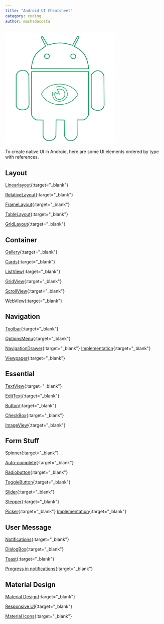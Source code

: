 ```yaml
---
title: "Android UI Cheatsheet"
category: coding
author: machadacosta
---
```


![Android View](/assets/img/post/android-view.png)

To create native UI in Android, here are some UI elements ordered by type with references.

## <i class="fa fa-th" aria-hidden="true"></i> Layout
<i class="fa fa-list" aria-hiden="true"></i> [Linearlayout](https://developer.android.com/guide/topics/ui/layout/linear.html){:target="_blank"}

<i class="fa fa-th-large" aria-hidden="true"></i> [RelativeLayout](https://developer.android.com/guide/topics/ui/layout/relative.html){:target="_blank"}

<i class="fa fa-square-o" aria-hidden="true"></i> [FrameLayout](https://developer.android.com/reference/android/widget/FrameLayout.html){:target="_blank"}

<i class="fa fa-table" aria-hidden="true"></i> [TableLayout](https://developer.android.com/guide/topics/ui/layout/grid.html){:target="_blank"}

<i class="fa fa-th" aria-hidden="true"></i> [GridLayout](https://android-developers.googleblog.com/2011/11/new-layout-widgets-space-and-gridlayout.html){:target="_blank"}

## <i class="fa fa-th-large" aria-hidden="true"></i> Container
<i class="fa fa-files-o" aria-hidden="true"></i> [Gallery](https://developer.android.com/reference/android/widget/Gallery.html){:target="_blank"}

<i class="fa fa-th-large" aria-hidden="true"></i> [Cards](https://developer.android.com/training/material/lists-cards.html){:target="_blank"}

<i class="fa fa-list-ul" aria-hidden="true"></i> [ListView](https://developer.android.com/guide/topics/ui/layout/listview.html){:target="_blank"}

<i class="fa fa-th" aria-hidden="true"></i> [GridView](https://developer.android.com/guide/topics/ui/layout/gridview.html){:target="_blank"}

<i class="fa fa-arrows-v" aria-hidden="true"></i> [ScrollView](https://developer.android.com/reference/android/widget/ScrollView.html){:target="_blank"}

<i class="fa fa-globe" aria-hidden="true"></i> [WebView](https://developer.android.com/guide/webapps/webview.html){:target="_blank"}

## <i class="fa fa-bars" aria-hidden="true"></i> Navigation
<i class="fa fa-cog" aria-hidden="true"></i> [Toolbar](https://developer.android.com/training/appbar/setting-up.html){:target="_blank"}

<i class="fa fa-ellipsis-v" aria-hidden="true"></i> [OptionsMenu](https://developer.android.com/guide/topics/ui/menus.html){:target="_blank"}

<i class="fa fa-bars" aria-hidden="true"></i> [NavigationDrawer](https://developer.android.com/design/patterns/navigation-drawer.html){:target="_blank"} <i class="fa fa-code" aria-hidden="true"></i> [Implementation](https://developer.android.com/training/implementing-navigation/nav-drawer.html){:target="_blank"}

<i class="fa fa-arrows-h" aria-hidden="true"></i> [Viewpager](https://developer.android.com/training/implementing-navigation/lateral.html){:target="_blank"}

## <i class="fa fa-text-width" aria-hidden="true"></i> Essential
<i class="fa fa-text-width" aria-hidden="true"></i> [TextView](https://developer.android.com/reference/android/widget/TextView.html){:target="_blank"}

<i class="fa fa-i-cursor" aria-hidden="true"></i> [EditText](https://developer.android.com/guide/topics/ui/controls/text.html){:target="_blank"}

<i class="fa fa-square" aria-hidden="true"></i> [Button](https://developer.android.com/guide/topics/ui/controls/button.html){:target="_blank"}

<i class="fa fa-check-square-o" aria-hidden="true"></i> [CheckBox](https://developer.android.com/guide/topics/ui/controls/checkbox.html){:target="_blank"}

<i class="fa fa-picture-o" aria-hidden="true"></i> [ImageView](https://developer.android.com/training/displaying-bitmaps/display-bitmap.html){:target="_blank"}

## <i class="fa fa-toggle-on" aria-hidden="true"></i> Form Stuff
<i class="fa fa-chevron-down" aria-hidden="true"></i> [Spinner]( https://developer.android.com/guide/topics/ui/controls/spinner.html){:target="_blank"}

<i class="fa fa-terminal" aria-hidden="true"></i> [Auto-complete](https://developer.android.com/reference/android/widget/AutoCompleteTextView.html){:target="_blank"}

<i class="fa fa-dot-circle-o" aria-hidden="true"></i> <i class="fa fa-circle-o" aria-hidden="true"></i> [Radiobutton](https://developer.android.com/guide/topics/ui/controls/radiobutton.html){:target="_blank"}

<i class="fa fa-toggle-on" aria-hidden="true"></i> [ToggleButton](https://developer.android.com/guide/topics/ui/controls/togglebutton.html){:target="_blank"}

<i class="fa fa-sliders" aria-hidden="true"></i> [Slider](http://developer.android.com/design/building-blocks/seek-bars.html){:target="_blank"}

<i class="fa fa-list-ol" aria-hidden="true"></i> [Stepper](https://material.google.com/components/steppers.html){:target="_blank"}

<i class="fa fa-calendar-o" aria-hidden="true"></i> [Picker](http://developer.android.com/design/building-blocks/pickers.html){:target="_blank"} <i class="fa fa-code" aria-hidden="true"></i> [Implementation](https://developer.android.com/guide/topics/ui/controls/pickers.html){:target="_blank"}

## <i class="fa fa-exclamation-triangle" aria-hidden="true"></i> User Message
<i class="fa fa-exclamation-triangle" aria-hidden="true"></i> [Notifications](https://developer.android.com/guide/topics/ui/notifiers/notifications.html){:target="_blank"}

<i class="fa fa-exclamation-circle" aria-hidden="true"></i> [DialogBox](https://developer.android.com/guide/topics/ui/dialogs.html){:target="_blank"}

<i class="fa fa-exclamation-circle" aria-hidden="true"></i> [Toast](https://developer.android.com/guide/topics/ui/notifiers/toasts.html){:target="_blank"}

<i class="fa fa-refresh" aria-hidden="true"></i> [Progress in notifications](https://developer.android.com/training/notify-user/display-progress.html){:target="_blank"}

## <i class="fa fa-paint-brush" aria-hidden="true"></i> Material Design
<i class="fa fa-laptop" aria-hidden="true"></i> [Material Design](https://developer.android.com/design/index.html){:target="_blank"}

<i class="fa fa-tablet" aria-hidden="true"> </i> [Responsive UI](https://material.google.com/layout/responsive-ui.html){:target="_blank"}

<i class="fa fa-paint-brush" aria-hidden="true"></i> [Material Icons](https://design.google.com/icons/index.html){:target="_blank"}
